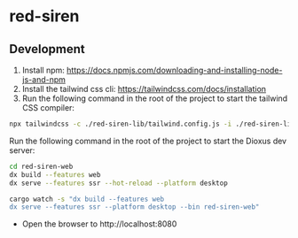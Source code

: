 # red-siren

## Development
1. Install npm: https://docs.npmjs.com/downloading-and-installing-node-js-and-npm
2. Install the tailwind css cli: https://tailwindcss.com/docs/installation
3. Run the following command in the root of the project to start the tailwind CSS compiler:

```bash
npx tailwindcss -c ./red-siren-lib/tailwind.config.js -i ./red-siren-lib/input.css -o ./public/tailwind.css --watch
```

Run the following command in the root of the project to start the Dioxus dev server:

```bash
cd red-siren-web
dx build --features web
dx serve --features ssr --hot-reload --platform desktop
```

```bash
cargo watch -s "dx build --features web 
dx serve --features ssr --platform desktop --bin red-siren-web"
```

- Open the browser to http://localhost:8080

